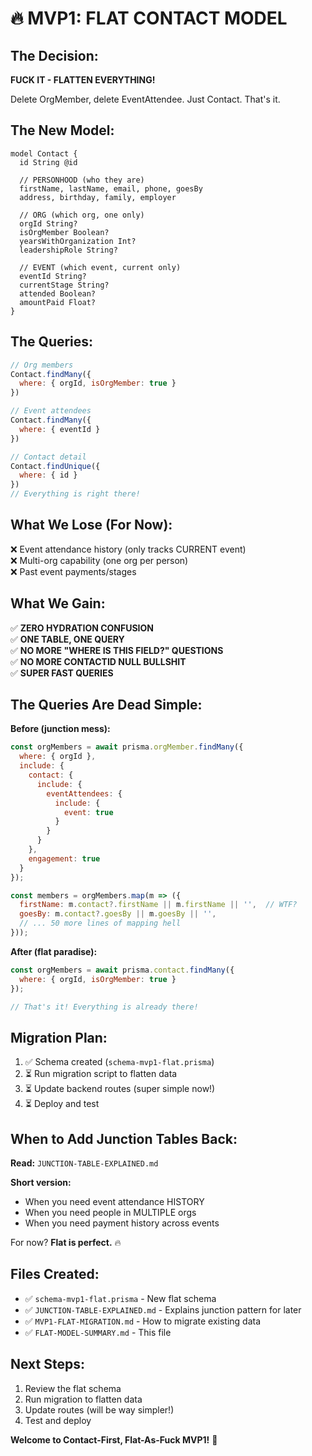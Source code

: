 # 🔥 MVP1: FLAT CONTACT MODEL

## The Decision:

**FUCK IT - FLATTEN EVERYTHING!**

Delete OrgMember, delete EventAttendee. Just Contact. That's it.

## The New Model:

```prisma
model Contact {
  id String @id
  
  // PERSONHOOD (who they are)
  firstName, lastName, email, phone, goesBy
  address, birthday, family, employer
  
  // ORG (which org, one only)
  orgId String?
  isOrgMember Boolean?
  yearsWithOrganization Int?
  leadershipRole String?
  
  // EVENT (which event, current only)  
  eventId String?
  currentStage String?
  attended Boolean?
  amountPaid Float?
}
```

## The Queries:

```javascript
// Org members
Contact.findMany({ 
  where: { orgId, isOrgMember: true } 
})

// Event attendees
Contact.findMany({ 
  where: { eventId } 
})

// Contact detail
Contact.findUnique({ 
  where: { id } 
})
// Everything is right there!
```

## What We Lose (For Now):

❌ Event attendance history (only tracks CURRENT event)  
❌ Multi-org capability (one org per person)  
❌ Past event payments/stages

## What We Gain:

✅ **ZERO HYDRATION CONFUSION**  
✅ **ONE TABLE, ONE QUERY**  
✅ **NO MORE "WHERE IS THIS FIELD?" QUESTIONS**  
✅ **NO MORE CONTACTID NULL BULLSHIT**  
✅ **SUPER FAST QUERIES**  

## The Queries Are Dead Simple:

**Before (junction mess):**
```javascript
const orgMembers = await prisma.orgMember.findMany({
  where: { orgId },
  include: {
    contact: {
      include: {
        eventAttendees: {
          include: {
            event: true
          }
        }
      }
    },
    engagement: true
  }
});

const members = orgMembers.map(m => ({
  firstName: m.contact?.firstName || m.firstName || '',  // WTF?
  goesBy: m.contact?.goesBy || m.goesBy || '',
  // ... 50 more lines of mapping hell
}));
```

**After (flat paradise):**
```javascript
const orgMembers = await prisma.contact.findMany({
  where: { orgId, isOrgMember: true }
});

// That's it! Everything is already there!
```

## Migration Plan:

1. ✅ Schema created (`schema-mvp1-flat.prisma`)
2. ⏳ Run migration script to flatten data
3. ⏳ Update backend routes (super simple now!)
4. ⏳ Deploy and test

## When to Add Junction Tables Back:

**Read:** `JUNCTION-TABLE-EXPLAINED.md`

**Short version:**
- When you need event attendance HISTORY
- When you need people in MULTIPLE orgs
- When you need payment history across events

For now? **Flat is perfect.** 🔥

## Files Created:

- ✅ `schema-mvp1-flat.prisma` - New flat schema
- ✅ `JUNCTION-TABLE-EXPLAINED.md` - Explains junction pattern for later
- ✅ `MVP1-FLAT-MIGRATION.md` - How to migrate existing data
- ✅ `FLAT-MODEL-SUMMARY.md` - This file

## Next Steps:

1. Review the flat schema
2. Run migration to flatten data
3. Update routes (will be way simpler!)
4. Test and deploy

**Welcome to Contact-First, Flat-As-Fuck MVP1!** 💪

